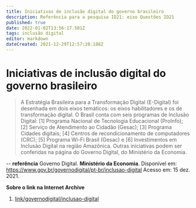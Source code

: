 ```yaml
---
title: Iniciativas de inclusão digital do governo brasileiro
description: Referência para a pesquisa ID21: eixo Questões ID21
published: true
date: 2022-01-02T13:56:17.501Z
tags: inclusão digital
editor: markdown
dateCreated: 2021-12-29T12:57:20.188Z
---
```


# Iniciativas de inclusão digital do governo brasileiro

> A Estratégia Brasileira para a Transformação Digital (E-Digital) foi desenhada em dois eixos temáticos: os eixos habilitadores e os de transformação digital. O Brasil conta com seis programas de Inclusão Digital: [1] Programa Nacional de Tecnologia Educacional (ProInfo); [2] Serviço de Atendimento ao Cidadão (Gesac); [3] Programa Cidades digitais; [4] Centros de recondicionamento de computadores (CRC); [5] Programa Wi-Fi Brasil (Gesac) e [6] Investimentos em Inclusão Digital na região Amazônica. Outras iniciativas podem ser conferidas na página do Governo Digital, do Ministério da Economia.

--
**referência**
Governo Digital. **Ministério da Economia**. Disponível em: https://www.gov.br/governodigital/pt-br/inclusao-digital Acesso em: 15 dez. 2021.

**Sobre o link na Internet Archive** 

1. [link/governodigital/inclusao-digital](https://web.archive.org/web/20220102132535/https://www.gov.br/governodigital/pt-br/inclusao-digital) 